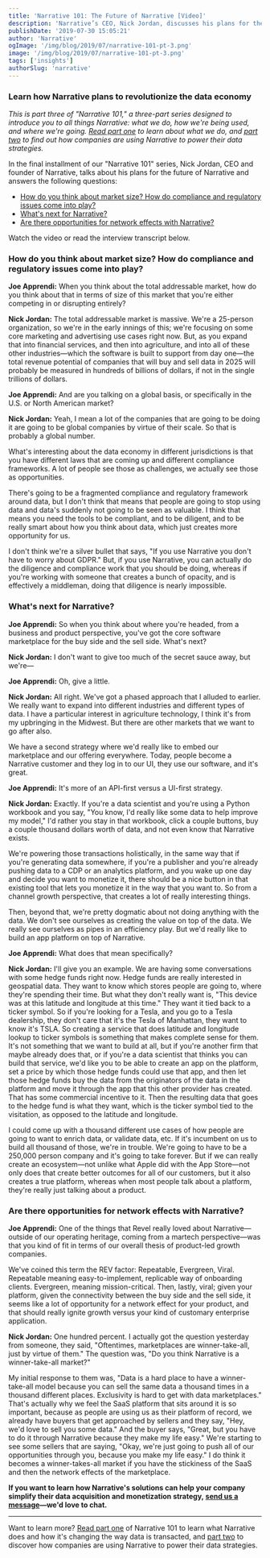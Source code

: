 ```yaml
---
title: 'Narrative 101: The Future of Narrative [Video]'
description: 'Narrative’s CEO, Nick Jordan, discusses his plans for the future of Narrative and the company''s potential to revolutionize the data economy.'
publishDate: '2019-07-30 15:05:21'
author: 'Narrative'
ogImage: '/img/blog/2019/07/narrative-101-pt-3.png'
image: '/img/blog/2019/07/narrative-101-pt-3.png'
tags: ['insights']
authorSlug: 'narrative'
---
```

### Learn how Narrative plans to revolutionize the data economy

_This is part three of "Narrative 101," a three-part series designed to introduce you to all things Narrative: what we do, how we're being used, and where we're going. [Read part one](/narrative-101-what-is-narrative) to learn about what we do, and [part two](/narrative-101-how-are-companies-using-narrative) to find out how companies are using Narrative to power their data strategies._

In the final installment of our "Narrative 101" series, Nick Jordan, CEO and founder of Narrative, talks about his plans for the future of Narrative and answers the following questions:

* [How do you think about market size? How do compliance and regulatory issues come into play?](#market-size)
* [What's next for Narrative?](#whats-next)
* [Are there opportunities for network effects with Narrative?](#network-effects)

Watch the video or read the interview transcript below.

### How do you think about market size? How do compliance and regulatory issues come into play?

**Joe Apprendi:** When you think about the total addressable market, how do you think about that in terms of size of this market that you're either competing in or disrupting entirely?

**Nick Jordan:** The total addressable market is massive. We're a 25-person organization, so we're in the early innings of this; we're focusing on some core marketing and advertising use cases right now. But, as you expand that into financial services, and then into agriculture, and into all of these other industries—which the software is built to support from day one—the total revenue potential of companies that will buy and sell data in 2025 will probably be measured in hundreds of billions of dollars, if not in the single trillions of dollars.

**Joe Apprendi:** And are you talking on a global basis, or specifically in the U.S. or North American market?

**Nick Jordan:** Yeah, I mean a lot of the companies that are going to be doing it are going to be global companies by virtue of their scale. So that is probably a global number.

What's interesting about the data economy in different jurisdictions is that you have different laws that are coming up and different compliance frameworks. A lot of people see those as challenges, we actually see those as opportunities.

There's going to be a fragmented compliance and regulatory framework around data, but I don't think that means that people are going to stop using data and data's suddenly not going to be seen as valuable. I think that means you need the tools to be compliant, and to be diligent, and to be really smart about how you think about data, which just creates more opportunity for us.

I don't think we're a silver bullet that says, "If you use Narrative you don't have to worry about GDPR." But, if you use Narrative, you can actually do the diligence and compliance work that you should be doing, whereas if you're working with someone that creates a bunch of opacity, and is effectively a middleman, doing that diligence is nearly impossible.

### What's next for Narrative?

**Joe Apprendi:** So when you think about where you're headed, from a business and product perspective, you've got the core software marketplace for the buy side and the sell side. What's next?

**Nick Jordan:** I don't want to give too much of the secret sauce away, but we're—

**Joe Apprendi:** Oh, give a little.

**Nick Jordan:** All right. We've got a phased approach that I alluded to earlier. We really want to expand into different industries and different types of data. I have a particular interest in agriculture technology, I think it's from my upbringing in the Midwest. But there are other markets that we want to go after also.

We have a second strategy where we'd really like to embed our marketplace and our offering everywhere. Today, people become a Narrative customer and they log in to our UI, they use our software, and it's great.

**Joe Apprendi:** It's more of an API-first versus a UI-first strategy.

**Nick Jordan:** Exactly. If you're a data scientist and you're using a Python workbook and you say, "You know, I'd really like some data to help improve my model," I'd rather you stay in that workbook, click a couple buttons, buy a couple thousand dollars worth of data, and not even know that Narrative exists.

We're powering those transactions holistically, in the same way that if you're generating data somewhere, if you're a publisher and you're already pushing data to a CDP or an analytics platform, and you wake up one day and decide you want to monetize it, there should be a nice button in that existing tool that lets you monetize it in the way that you want to. So from a channel growth perspective, that creates a lot of really interesting things.

Then, beyond that, we're pretty dogmatic about not doing anything with the data. We don't see ourselves as creating the value on top of the data. We really see ourselves as pipes in an efficiency play. But we'd really like to build an app platform on top of Narrative.

**Joe Apprendi:** What does that mean specifically?

**Nick Jordan:** I'll give you an example. We are having some conversations with some hedge funds right now. Hedge funds are really interested in geospatial data. They want to know which stores people are going to, where they're spending their time. But what they don't really want is, "This device was at this latitude and longitude at this time." They want it tied back to a ticker symbol. So if you're looking for a Tesla, and you go to a Tesla dealership, they don't care that it's the Tesla of Manhattan, they want to know it's TSLA. So creating a service that does latitude and longitude lookup to ticker symbols is something that makes complete sense for them. It's not something that we want to build at all, but if you're another firm that maybe already does that, or if you're a data scientist that thinks you can build that service, we'd like you to be able to create an app on the platform, set a price by which those hedge funds could use that app, and then let those hedge funds buy the data from the originators of the data in the platform and move it through the app that this other provider has created. That has some commercial incentive to it. Then the resulting data that goes to the hedge fund is what they want, which is the ticker symbol tied to the visitation, as opposed to the latitude and longitude.

I could come up with a thousand different use cases of how people are going to want to enrich data, or validate data, etc. If it's incumbent on us to build all thousand of those, we're in trouble. We're going to have to be a 250,000 person company and it's going to take forever. But if we can really create an ecosystem—not unlike what Apple did with the App Store—not only does that create better outcomes for all of our customers, but it also creates a true platform, whereas when most people talk about a platform, they're really just talking about a product.

### Are there opportunities for network effects with Narrative?

**Joe Apprendi:** One of the things that Revel really loved about Narrative—outside of our operating heritage, coming from a martech perspective—was that you kind of fit in terms of our overall thesis of product-led growth companies.

We've coined this term the REV factor: Repeatable, Evergreen, Viral. Repeatable meaning easy-to-implement, replicable way of onboarding clients. Evergreen, meaning mission-critical. Then, lastly, viral; given your platform, given the connectivity between the buy side and the sell side, it seems like a lot of opportunity for a network effect for your product, and that should really ignite growth versus your kind of customary enterprise application.

**Nick Jordan:** One hundred percent. I actually got the question yesterday from someone, they said, "Oftentimes, marketplaces are winner-take-all, just by virtue of them." The question was, "Do you think Narrative is a winner-take-all market?"

My initial response to them was, "Data is a hard place to have a winner-take-all model because you can sell the same data a thousand times in a thousand different places. Exclusivity is hard to get with data marketplaces." That's actually why we feel the SaaS platform that sits around it is so important, because as people are using us as their platform of record, we already have buyers that get approached by sellers and they say, "Hey, we'd love to sell you some data." And the buyer says, "Great, but you have to do it through Narrative because they make my life easy." We're starting to see some sellers that are saying, "Okay, we're just going to push all of our opportunities through you, because you make my life easy." I do think it becomes a winner-takes-all market if you have the stickiness of the SaaS and then the network effects of the marketplace.

**If you want to learn how Narrative's solutions can help your company simplify their data acquisition and monetization strategy, [send us a message](https://www.narrative.io/get-started)—we'd love to chat.**

* * *

Want to learn more? [Read part one](/narrative-101-what-is-narrative) of Narrative 101 to learn what Narrative does and how it's changing the way data is transacted, and [part two](/narrative-101-how-are-companies-using-narrative) to discover how companies are using Narrative to power their data strategies.
